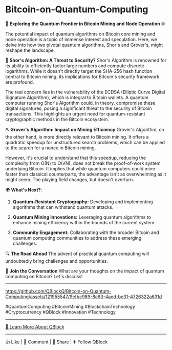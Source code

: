 # Bitcoin-on-Quantum-Computing

🚀 **Exploring the Quantum Frontier in Bitcoin Mining and Node Operation** 🌐

The potential impact of quantum algorithms on Bitcoin core mining and node operation is a topic of immense interest and speculation. Here, we delve into how two pivotal quantum algorithms, Shor's and Grover's, might reshape the landscape.

🔐 **Shor's Algorithm: A Threat to Security?**
Shor's Algorithm is renowned for its ability to efficiently factor large numbers and compute discrete logarithms. While it doesn't directly target the SHA-256 hash function central to Bitcoin mining, its implications for Bitcoin's security framework are profound.

The real concern lies in the vulnerability of the ECDSA (Elliptic Curve Digital Signature Algorithm), which is integral to Bitcoin wallets. A quantum computer running Shor's Algorithm could, in theory, compromise these digital signatures, posing a significant threat to the security of Bitcoin transactions. This highlights an urgent need for quantum-resistant cryptographic methods in the Bitcoin ecosystem.

⛏️ **Grover's Algorithm: Impact on Mining Efficiency**
Grover's Algorithm, on the other hand, is more directly relevant to Bitcoin mining. It offers a quadratic speedup for unstructured search problems, which can be applied to the search for a nonce in Bitcoin mining.

However, it's crucial to understand that this speedup, reducing the complexity from O(N) to O(√N), does not break the proof-of-work system underlying Bitcoin. It implies that while quantum computers could mine faster than classical counterparts, the advantage isn't as overwhelming as it might seem. The playing field changes, but doesn't overturn.

🌍 **What's Next?**:

1. **Quantum-Resistant Cryptography:** Developing and implementing algorithms that can withstand quantum attacks.

2. **Quantum Mining Innovations:** Leveraging quantum algorithms to enhance mining efficiency within the bounds of the current system.

3. **Community Engagement:** Collaborating with the broader Bitcoin and quantum computing communities to address these emerging challenges.

🔍 **The Road Ahead**
The advent of practical quantum computing will undoubtedly bring challenges and opportunities.

💬 **Join the Conversation**
What are your thoughts on the impact of quantum computing on Bitcoin? Let's discuss!

---



https://github.com/QBlockQ/Bitcoin-on-Quantum-Computing/assets/121955547/9efbc989-8a63-4aed-be31-4726322a631d





#QuantumComputing #BitcoinMining #BlockchainTechnology #Cryptocurrency #QBlock #Innovation #Technology

---

[🔗 Learn More About QBlock](#)

---

👍 Like | 💬 Comment | 🔗 Share | ➕ Follow QBlock
